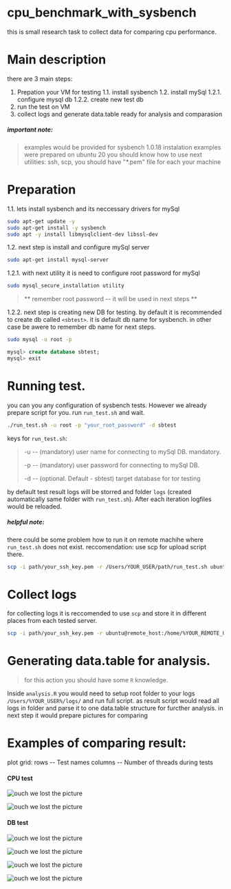 # cpu_benchmark_with_sysbench
this is small research task to collect data for comparing cpu performance.

# Main description
there are 3 main steps:
1. Prepation your VM for testing
1.1. install sysbench
1.2. install mySql
1.2.1. configure mysql db
1.2.2. create new test db
2. run the test on VM
3. collect logs and generate data.table ready for analysis and comparasion

##### important note:
> examples would be provided for sysbench 1.0.18
> instalation examples were prepared on ubuntu 20
> you should know how to use next utilities: ssh, scp, 
> you should have "*.pem" file for each your machine

# Preparation 
1.1. lets install sysbench 
and its neccessary drivers for mySql

```bash
sudo apt-get update -y
sudo apt-get install -y sysbench
sudo apt -y install libmysqlclient-dev libssl-dev
```

1.2. next step is install and configure mySql server

```bash
sudo apt-get install mysql-server
```

1.2.1. with next utility it is need to configure root password for mySql
```bash
sudo mysql_secure_installation utility
```
> ** remember root password -- it will be used in next steps **

1.2.2. next step is creating new DB for testing. 
by default it is recommended to create db called `<sbtest>`. it is default db name for sysbench. in other case be awere to remember db name for next steps.

```bash
sudo mysql -u root -p
```
```sql
mysql> create database sbtest;
mysql> exit
```

# Running test. 

you can you any configuration of sysbench tests. However we already prepare script for you. 
run `run_test.sh` and wait. 

```bash
./run_test.sh -u root -p "your_root_password" -d sbtest
```

keys for `run_test.sh`:
> -u -- (mandatory) user name for connecting to mySql DB. mandatory.
> 
> -p -- (mandatory) user password for connecting to mySql DB.
> 
> -d -- (optional. Default - sbtest) target database for tor testing
> 

by default test result logs will be storred and folder `logs` (created automatically same folder with `run_test.sh`).
After each iteration logfiles would be reloaded.

##### helpful note:
there could be some problem how to run it on remote machihe where `run_test.sh` does not exist. 
reccomendation: use scp for upload script there.

```bash
scp -i path/your_ssh_key.pem -r /Users/YOUR_USER/path/run_test.sh ubuntu@remote_host:/home/YOUR_REMOTE_USER/
```


# Collect logs

for collecting logs it is reccomended to use `scp`
and store it in different places from each tested server.

```bash
scp -i path/your_ssh_key.pem -r ubuntu@remote_host:/home/%YOUR_REMOTE_USER%/logs /Users/%YOUR_USER%/logs/%unique_seerver_name%
```


# Generating data.table for analysis.
> for this action you should have some `R` knowledge.

Inside `analysis.R` you would need to setup root folder to your logs `/Users/%YOUR_USER%/logs/` and run full script. 
as result script would read all logs in folder and parse it to one data.table structure for furcther analysis.
in next step it would prepare pictures for comparing


# Examples of comparing result:
plot grid:
rows -- Test names
columns -- Number of threads during tests
#### CPU test

![ouch we lost the picture](00_CPU_latencies_plot.png "Simple cpu test - latencies")

![ouch we lost the picture](00_CPU_other_plot.png "Simple cpu test - other")


#### DB test


![ouch we lost the picture](00_DB_operations.png "DB test - operations")

![ouch we lost the picture](00_DB_transaction_plot.png "DB test -  transaction")

![ouch we lost the picture](00_DB_latencies_plot.png "DB test - latencies")

![ouch we lost the picture](00_DB_other_plot.png "DB test - other")


